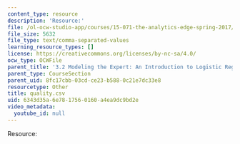 ```yaml
---
content_type: resource
description: 'Resource:'
file: /ol-ocw-studio-app/courses/15-071-the-analytics-edge-spring-2017/6343d35a6e7817560160a4ea9dc9bd2e_quality.csv
file_size: 5632
file_type: text/comma-separated-values
learning_resource_types: []
license: https://creativecommons.org/licenses/by-nc-sa/4.0/
ocw_type: OCWFile
parent_title: '3.2 Modeling the Expert: An Introduction to Logistic Regression'
parent_type: CourseSection
parent_uid: 8fc17cbb-03cd-ce23-b588-0c21e7dc33e8
resourcetype: Other
title: quality.csv
uid: 6343d35a-6e78-1756-0160-a4ea9dc9bd2e
video_metadata:
  youtube_id: null
---
```

Resource: